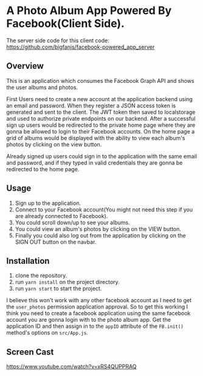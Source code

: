 # A Photo Album App Powered By Facebook(Client Side).

The server side code for this client code:
https://github.com/bigfanjs/facebook-powered_app_server

## Overview
This is an application which consumes the Facebook Graph API and shows the user albums and photos.

First Users need to create a new account at the application backend using an email and password. When they register a JSON access token is generated and sent to the client. The JWT token then saved to localstorage and used to authorize private endpoints on our backend. After a successful sign up users would be redirected to the private home page where they are gonna be allowed to login to their Facebook accounts. On the home page a grid of albums would be displayed with the ability to view each album's photos by clicking on the view button.

Already signed up users could sign in to the application with the same email and password, and if they typed in valid credentials they are gonna be redirected to the home page.

## Usage
1. Sign up to the application.
2. Connect to your Facebook account(You might not need this step if you are already connected to Facebook).
3. You could scroll down/up to see your albums.
4. You could view an album's photos by clicking on the VIEW button.
5. Finally you could also log out from the application by clicking on the SIGN OUT button on the navbar.

## Installation
1. clone the repository.
2. run `yarn install` on the project directory.
3. run `yarn start` to start the project.

I believe this won't work with any other facebook account as I need to get the `user_photos` permission application approval. So to get this working I think you need to create a facebook application using the same facebook account you are gonna login with to the photo album app. Get the application ID and then assign in to the `appID` attribute of the `FB.init()` method's options on `src/App.js`.

## Screen Cast
https://www.youtube.com/watch?v=xRS4QUPPRAQ